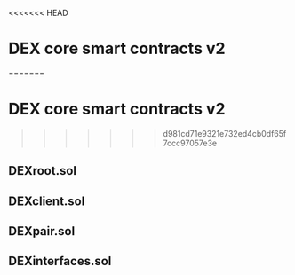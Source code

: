 <<<<<<< HEAD
# DEX core smart contracts v2
=======
# DEX core smart contracts v2 
>>>>>>> d981cd71e9321e732ed4cb0df65f7ccc97057e3e
## DEXroot.sol
## DEXclient.sol
## DEXpair.sol
## DEXinterfaces.sol
